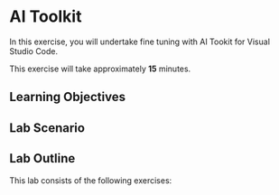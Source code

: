 # AI Toolkit

In this exercise, you will undertake fine tuning with AI Tookit for Visual Studio Code.

This exercise will take approximately **15** minutes.

## Learning Objectives



## Lab Scenario


## Lab Outline
This lab consists of the following exercises:

